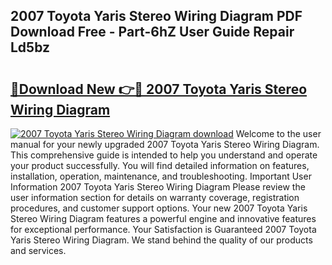 ## 2007 Toyota Yaris Stereo Wiring Diagram PDF Download Free - Part-6hZ User Guide Repair Ld5bz

# <h2><a href="http://dfm8yk.blite.top/?on=2007+Toyota+Yaris+Stereo+Wiring+Diagram">🔗Download New 👉🔴 2007 Toyota Yaris Stereo Wiring Diagram</a></h2>

[![2007 Toyota Yaris Stereo Wiring Diagram download](https://i.imgur.com/lujVjoI.png)](http://dfm8yk.blite.top/?on=2007+Toyota+Yaris+Stereo+Wiring+Diagram)
Welcome to the user manual for your newly upgraded 2007 Toyota Yaris Stereo Wiring Diagram. This comprehensive guide is intended to help you understand and operate your product successfully. You will find detailed information on features, installation, operation, maintenance, and troubleshooting. Important User Information 2007 Toyota Yaris Stereo Wiring Diagram Please review the user information section for details on warranty coverage, registration procedures, and customer support options. Your new 2007 Toyota Yaris Stereo Wiring Diagram features a powerful engine and innovative features for exceptional performance. Your Satisfaction is Guaranteed 2007 Toyota Yaris Stereo Wiring Diagram. We stand behind the quality of our products and services.
